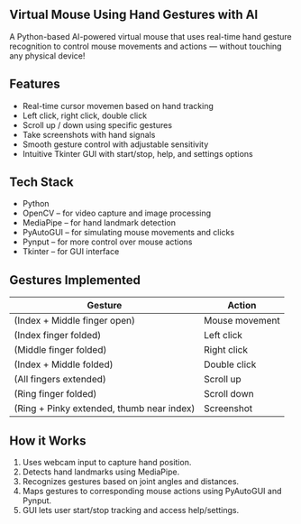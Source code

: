  ## Virtual Mouse Using Hand Gestures with AI

A Python-based AI-powered virtual mouse that uses real-time hand gesture recognition to control mouse movements and actions — without touching any physical device!

## Features

- Real-time cursor movemen based on hand tracking
- Left click, right click, double click
- Scroll up / down using specific gestures
- Take screenshots with hand signals
- Smooth gesture control with adjustable sensitivity
- Intuitive Tkinter GUI with start/stop, help, and settings options

## Tech Stack

- Python
- OpenCV – for video capture and image processing
- MediaPipe – for hand landmark detection
- PyAutoGUI – for simulating mouse movements and clicks
- Pynput – for more control over mouse actions
- Tkinter – for GUI interface

## Gestures Implemented

| Gesture | Action |
|--------|--------|
|  (Index + Middle finger open) | Mouse movement |
|  (Index finger folded) | Left click |
|  (Middle finger folded) | Right click |
|  (Index + Middle folded) | Double click |
|  (All fingers extended) | Scroll up |
|  (Ring finger folded) | Scroll down |
|  (Ring + Pinky extended, thumb near index) | Screenshot |

## How it Works

1. Uses webcam input to capture hand position.
2. Detects hand landmarks using MediaPipe.
3. Recognizes gestures based on joint angles and distances.
4. Maps gestures to corresponding mouse actions using PyAutoGUI and Pynput.
5. GUI lets user start/stop tracking and access help/settings.
